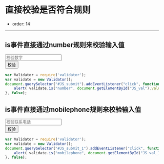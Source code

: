 # 直接校验是否符合规则

- order: 14
---

<link rel="stylesheet" type="text/css" href="./../src/style.css">

## is事件直接通过number规则来校验输入值  

<div class="form-item">
	<span class="type-name"></span>
	<input type="text" id="JS_val" placeholder="校验数字"/>
</div>
<div class="form-item">
	<span class="type-name"></span>
	<button class="demo-btn" id="JS_submit" type="buttom" value="校验">校验</button>	
</div>

````javascript
var Validator = require('validator');
var validate = new Validator();
document.querySelector("#JS_submit").addEventListener("click", function(){
	alert( validate.is("number", document.getElementById("JS_val").value) );
}, false);
````

## is事件直接通过mobilephone规则来校验输入值  

<div class="form-item">
	<span class="type-name"></span>
	<input type="text" id="JS_val_1" placeholder="校验联系电话"/>
</div>
<div class="form-item">
	<span class="type-name"></span>
	<button class="demo-btn" id="JS_submit_1" type="buttom" value="校验">校验</button>	
</div>

````javascript
var Validator = require('validator');
var validate = new Validator();
document.querySelector("#JS_submit_1").addEventListener("click", function(){
	alert( validate.is("mobilephone", document.getElementById("JS_val_1").value) );
}, false);
````
